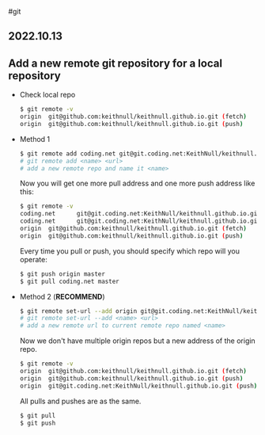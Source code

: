 #git 
## 2022.10.13

## Add a new remote git repository for a local repository

- Check local repo

    ```bash
    $ git remote -v
    origin  git@github.com:keithnull/keithnull.github.io.git (fetch)
    origin  git@github.com:keithnull/keithnull.github.io.git (push)
    ```

- Method 1

    ```bash
    $ git remote add coding.net git@git.coding.net:KeithNull/keithnull.github.io.git
    # git remote add <name> <url>
    # add a new remote repo and name it <name>
    ```

    Now you will get one more pull address and one more push address like this:

    ```bash
    $ git remote -v
    coding.net      git@git.coding.net:KeithNull/keithnull.github.io.git (fetch)
    coding.net      git@git.coding.net:KeithNull/keithnull.github.io.git (push)
    origin  git@github.com:keithnull/keithnull.github.io.git (fetch)
    origin  git@github.com:keithnull/keithnull.github.io.git (push)       
    ```

    Every time you pull or push, you should specify which repo will you operate:

    ```bash
    $ git push origin master
    $ git pull coding.net master
    ```

- Method 2 (**RECOMMEND**)

    ```bash
    $ git remote set-url --add origin git@git.coding.net:KeithNull/keithnull.github.io.git
    # git remote set-url --add <name> <url>
    # add a new remote url to current remote repo named <name>
    ```

    Now we don't have multiple origin repos but a new address of the origin repo.

    ```bash
    $ git remote -v
    origin  git@github.com:keithnull/keithnull.github.io.git (fetch)
    origin  git@github.com:keithnull/keithnull.github.io.git (push)
    origin  git@git.coding.net:KeithNull/keithnull.github.io.git (push)
    ```

    All pulls and pushes are as the same.

    ```bash
    $ git pull
    $ git push
    ```
